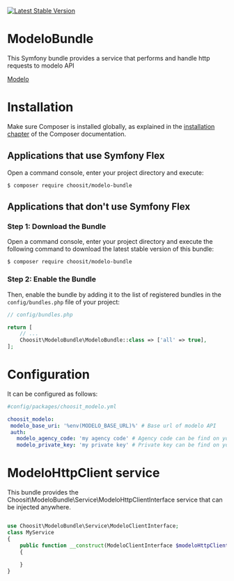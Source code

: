 [![Latest Stable Version](http://poser.pugx.org/lexik/modelo-bundle/v)](https://packagist.org/packages/lexik/modelo-bundle)

ModeloBundle
============

This Symfony bundle provides a service that performs and handle http requests to modelo API

[Modelo](https://www.modelo.fr/)

Installation
============

Make sure Composer is installed globally, as explained in the
[installation chapter](https://getcomposer.org/doc/00-intro.md)
of the Composer documentation.

Applications that use Symfony Flex
----------------------------------

Open a command console, enter your project directory and execute:

```console
$ composer require choosit/modelo-bundle
```

Applications that don't use Symfony Flex
----------------------------------------

### Step 1: Download the Bundle

Open a command console, enter your project directory and execute the
following command to download the latest stable version of this bundle:

```console
$ composer require choosit/modelo-bundle
```

### Step 2: Enable the Bundle

Then, enable the bundle by adding it to the list of registered bundles
in the `config/bundles.php` file of your project:

```php
// config/bundles.php

return [
    // ...
    Choosit\ModeloBundle\ModeloBundle::class => ['all' => true],
];
```

Configuration
============

It can be configured as follows:

 ```yaml
#config/packages/choosit_modelo.yml

choosit_modelo:
  modelo_base_uri: '%env(MODELO_BASE_URL)%' # Base url of modelo API 
  auth:
    modelo_agency_code: 'my agency code' # Agency code can be find on your modelo account
    modelo_private_key: 'my private key' # Private key can be find on your modelo account
```

ModeloHttpClient service
============

This bundle provides the Choosit\ModeloBundle\Service\ModeloHttpClientInterface service that can be injected anywhere.

```php

use Choosit\ModeloBundle\Service\ModeloClientInterface;
class MyService
{
    public function __construct(ModeloClientInterface $modeloHttpClient) 
    {
    
    }
}

```

